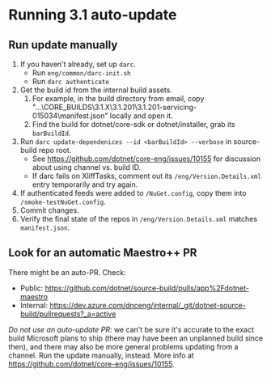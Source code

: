# Running 3.1 auto-update

## Run update manually

1.  If you haven't already, set up `darc`.
    * Run `eng/common/darc-init.sh`
    * Run `darc authenticate`
1.  Get the build id from the internal build assets.
    1.  For example, in the build directory from email, copy "...\CORE_BUILDS\3.1.X\3.1.201\3.1.201-servicing-015034\manifest.json" locally and open it.
    1.  Find the build for dotnet/core-sdk or dotnet/installer, grab its `barBuildId`.
1.  Run `darc update-dependenices --id <barBuildId> --verbose` in source-build repo root.
    * See https://github.com/dotnet/core-eng/issues/10155 for discussion about using channel vs. build ID.
    * If darc fails on XliffTasks, comment out its `/eng/Version.Details.xml` entry temporarily and try again.
1.  If authenticated feeds were added to `/NuGet.config`, copy them into `/smoke-testNuGet.config`.
1.  Commit changes.
1.  Verify the final state of the repos in `/eng/Version.Details.xml` matches `manifest.json`.

## Look for an automatic Maestro++ PR

There might be an auto-PR. Check:

* Public: <https://github.com/dotnet/source-build/pulls/app%2Fdotnet-maestro>
* Internal: <https://dev.azure.com/dnceng/internal/_git/dotnet-source-build/pullrequests?_a=active>

*Do not use an auto-update PR*: we can't be sure it's accurate to the exact build Microsoft plans to ship (there may have been an unplanned build since then), and there may also be more general problems updating from a channel. Run the update manually, instead. More info at <https://github.com/dotnet/core-eng/issues/10155>.
